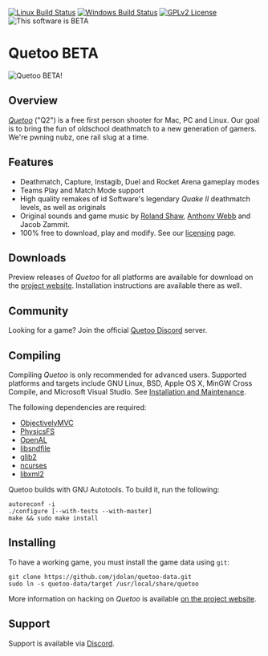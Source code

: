 [![Linux Build Status](http://ci.quetoo.org/buildStatus/icon?job=Quetoo-Linux-x86_64-master)](http://ci.quetoo.org/job/Quetoo-Linux-x86_64-master/)
[![Windows Build Status](https://ci.appveyor.com/api/projects/status/647d2fdblb63rkhy?svg=true)](https://ci.appveyor.com/project/Paril/quetoo)
[![GPLv2 License](https://img.shields.io/badge/license-GPL%20v2-brightgreen.svg)](https://opensource.org/licenses/GPL-2.0)
![This software is BETA](https://img.shields.io/badge/development_stage-BETA-yellowgreen.svg)

# Quetoo BETA

![Quetoo BETA!](https://user-images.githubusercontent.com/643118/147579456-f045a7a3-38ed-4a51-88e3-d9ca6e4f132c.jpg)

## Overview

[_Quetoo_](http://quetoo.org) ("Q2") is a free first person shooter for Mac, PC and Linux. Our goal is to bring the fun of oldschool deathmatch to a new generation of gamers. We're pwning nubz, one rail slug at a time.

## Features

 * Deathmatch, Capture, Instagib, Duel and Rocket Arena gameplay modes
 * Teams Play and Match Mode support
 * High quality remakes of id Software's legendary _Quake II_ deathmatch levels, as well as originals
 * Original sounds and game music by <a href="http://rolandshaw.wordpress.com/">Roland Shaw</a>, <a href="http://anthonywebbmusic.com/">Anthony Webb</a> and Jacob Zammit.
 * 100% free to download, play and modify. See our <a href="http://quetoo.org/books/documentation/licensing">licensing</a> page.

## Downloads

Preview releases of _Quetoo_ for all platforms are available for download on the [project website](http://quetoo.org/pages/downloads). Installation instructions are available there as well.

## Community

Looking for a game? Join the official [Quetoo Discord](https://discord.gg/unb9U4b) server.

## Compiling

Compiling _Quetoo_ is only recommended for advanced users. Supported platforms and targets include GNU Linux, BSD, Apple OS X, MinGW Cross Compile, and Microsoft Visual Studio. See [Installation and Maintenance](http://quetoo.org/books/documentation/installation-and-maintenance).

The following dependencies are required:

 * [ObjectivelyMVC](https://github.com/jdolan/ObjectivelyMVC/)
 * [PhysicsFS](https://icculus.org/physfs/)
 * [OpenAL](https://www.openal.org/)
 * [libsndfile](http://mega-nerd.com/libsndfile/)
 * [glib2](https://developer.gnome.org/glib/)
 * [ncurses](https://www.gnu.org/software/ncurses/)
 * [libxml2](http://xmlsoft.org/)

Quetoo builds with GNU Autotools. To build it, run the following:

    autoreconf -i
    ./configure [--with-tests --with-master]
    make && sudo make install

## Installing

To have a working game, you must install the game data using `git`:

    git clone https://github.com/jdolan/quetoo-data.git
    sudo ln -s quetoo-data/target /usr/local/share/quetoo

More information on hacking on _Quetoo_ is available [on the project website](http://quetoo.org/books/documentation/developing-and-modding).

## Support

Support is available via [Discord](https://discord.gg/unb9U4b).
